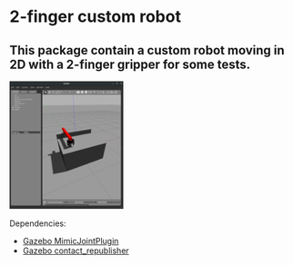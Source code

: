 # 2-finger custom robot

## This package contain a custom robot moving in 2D with a 2-finger gripper for some tests.

<img src="imgs/custom_robot.png" width="200"/>

Dependencies:

- [Gazebo MimicJointPlugin](https://github.com/roboticsgroup/roboticsgroup_upatras_gazebo_plugins)
- [Gazebo contact_republisher](https://github.com/wonwon0/gazebo_contact_republisher)
